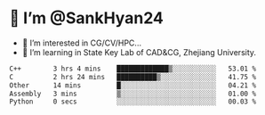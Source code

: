 # 👋 I’m @SankHyan24

- 👀 I’m interested in CG/CV/HPC...
- 🌱 I’m learning in State Key Lab of CAD&CG, Zhejiang University.

<!---
SankHyan24/SankHyan24 is a ✨ special ✨ repository because its `README.md` (this file) appears on your GitHub profile.
You can click the Preview link to take a look at your changes.
--->
<!--START_SECTION:waka-->

```txt
C++        3 hrs 4 mins    █████████████▒░░░░░░░░░░░   53.01 %
C          2 hrs 24 mins   ██████████▒░░░░░░░░░░░░░░   41.75 %
Other      14 mins         █░░░░░░░░░░░░░░░░░░░░░░░░   04.21 %
Assembly   3 mins          ▒░░░░░░░░░░░░░░░░░░░░░░░░   01.00 %
Python     0 secs          ░░░░░░░░░░░░░░░░░░░░░░░░░   00.03 %
```

<!--END_SECTION:waka-->

